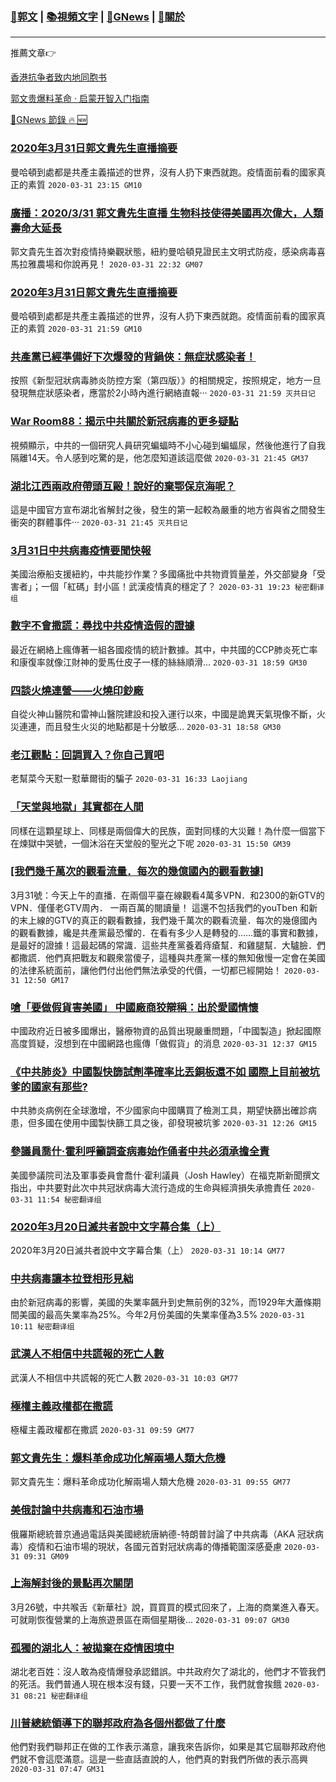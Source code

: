 ###  [:eagle:郭文](https://github.com/ourhimalayas/txt) | [:books:視頻文字](https://github.com/ourhimalayas/txt/blob/master/content/README.md) | [:newspaper:GNews](https://github.com/ourhimalayas/txt/blob/master/content/gnews/README.md) | [:pray:關於](https://github.com/ourhimalayas/home/tree/master/about)
---

推薦文章:point_right:

[香港抗争者致内地同胞书](https://github.com/ourhimalayas/news/blob/master/2019/08/a_letter_from_the_hong_kong_people.md)

[郭文贵爆料革命 · 启蒙开智入门指南](https://github.com/ourhimalayas/txt/issues/1)

[:newspaper:GNews 節錄 :fire: :new:](https://github.com/ourhimalayas/txt/blob/master/content/gnews/README.md) 



### [2020年3月31日郭文貴先生直播摘要](/content/gnews/1/README.md)

曼哈頓到處都是共產主義描述的世界，沒有人扔下東西就跑。疫情面前看的國家真正的素質  `2020-03-31 23:15 GM10`

### [廣播：2020/3/31 郭文貴先生直播 生物科技使得美國再次偉大，人類壽命大延長](/content/gnews/2/README.md)

郭文貴先生首次對疫情持樂觀狀態，紐約曼哈頓見證民主文明式防疫，感染病毒喜馬拉雅農場和你說再見！  `2020-03-31 22:32 GM07`

### [2020年3月31日郭文貴先生直播摘要](/content/gnews/3/README.md)

曼哈頓到處都是共產主義描述的世界，沒有人扔下東西就跑。疫情面前看的國家真正的素質  `2020-03-31 21:59 GM10`

### [共產黨已經準備好下次爆發的背鍋俠：無症狀感染者！](/content/gnews/4/README.md)

按照《新型冠狀病毒肺炎防控方案（第四版）》的相關規定，按照規定，地方一旦發現無症狀感染者，應當於2小時內進行網絡直報···  `2020-03-31 21:59 灭共日记`

### [War Room88：揭示中共關於新冠病毒的更多疑點](/content/gnews/5/README.md)

視頻顯示，中共的一個研究人員研究蝙蝠時不小心碰到蝙蝠尿，然後他進行了自我隔離14天。令人感到吃驚的是，他怎麼知道該這麼做  `2020-03-31 21:45 GM37`

### [湖北江西兩政府帶頭互毆！說好的棄鄂保京海呢？](/content/gnews/6/README.md)

這是中國官方宣布湖北省解封之後，發生的第一起較為嚴重的地方省與省之間發生衝突的群體事件···  `2020-03-31 21:45 灭共日记`

### [3月31日中共病毒疫情要聞快報](/content/gnews/7/README.md)

美國治療船支援紐約，中共能抄作業？多國痛批中共物資質量差，外交部變身「受害者」；一個「紅碼」封小區！武漢疫情真的穩定了？  `2020-03-31 19:23 秘密翻译组`

### [數字不會撒謊：尋找中共疫情造假的證據](/content/gnews/8/README.md)

最近在網絡上瘋傳著一組各國疫情的統計數據。其中，中共國的CCP肺炎死亡率和康復率就像江財神的愛馬仕皮子一樣的絲絲順滑...  `2020-03-31 18:59 GM30`

### [四談火燒連營——火燒印鈔廠](/content/gnews/9/README.md)

自從火神山醫院和雷神山醫院建設和投入運行以來，中國是詭異天氣現像不斷，火災連連，而且發生火災的地點都是十分敏感...  `2020-03-31 18:58 GM30`

### [老江觀點：回調買入？你自己買吧](/content/gnews/10/README.md)

老幫菜今天懟一懟華爾街的騙子  `2020-03-31 16:33 Laojiang`

### [「天堂與地獄」其實都在人間](/content/gnews/11/README.md)

同樣在這顆星球上、同樣是兩個偉大的民族，面對同樣的大災難！為什麼一個當下在煉獄中哭號，一個沐浴在天堂般的聖光之下呢  `2020-03-31 15:50 GM39`

### [[我們幾千萬次的觀看流量．每次的幾億國內的觀看數據]](/content/gnews/12/README.md)

3月31號：今天上午的直播．在兩個平臺在線觀看4萬多VPN．和2300的新GTV的VPN．僅僅老GTV周內．
一兩百萬的閱讀量！
這還不包括我們的youTben 和新的末上線的GTV的真正的觀看數據，我們幾千萬次的觀看流量．每次的幾億國內的觀看數據，纔是共產黨最恐懼的．在看有多少人是轉發的……鐵的事實和數據，是最好的證據！這最起碼的常識．這些共產黨養着痔瘡幫．和雞腿幫．大驢臉．們都撒謊．他們真把戰友和觀衆當傻子，這種與共產黨一樣的無知傲慢一定會在美國的法律系統面前，讓他們付出他們無法承受的代價，一切都已經開始！  `2020-03-31 12:50 GM17`

### [嗆「要做假貨害美國」 中國廠商狡辯稱：出於愛國情懷](/content/gnews/13/README.md)

中國政府近日被多國爆出，醫療物資的品質出現嚴重問題，「中國製造」掀起國際高度質疑，沒想到在中國網路也瘋傳「做假貨」的消息  `2020-03-31 12:37 GM15`

### [《中共肺炎》中國製快篩試劑準確率比丟銅板還不如 國際上目前被坑爹的國家有那些?](/content/gnews/14/README.md)

中共肺炎病例在全球激增，不少國家向中國購買了檢測⼯具，期望快篩出確診病患，但多國在使⽤中國製快篩⼯具之後，卻發現被坑爹  `2020-03-31 12:26 GM15`

### [參議員喬什·霍利呼籲調查病毒始作俑者中共必須承擔全責](/content/gnews/15/README.md)

美國參議院司法及軍事委員會喬什·霍利議員（Josh Hawley）在福克斯新聞撰文指出，中共要對此次中共冠狀病毒大流行造成的生命與經濟損失承擔責任  `2020-03-31 11:54 秘密翻译组`

### [2020年3月20日滅共者說中文字幕合集（上）](/content/gnews/16/README.md)

2020年3月20日滅共者說中文字幕合集（上）  `2020-03-31 10:14 GM77`

### [中共病毒讓本拉登相形見絀](/content/gnews/17/README.md)

由於新冠病毒的影響，美國的失業率飆升到史無前例的32%，而1929年大蕭條期間美國的最高失業率為25%。今年2月份美國的失業率僅為3.5%  `2020-03-31 10:11 秘密翻译组`

### [武漢人不相信中共謊報的死亡人數](/content/gnews/18/README.md)

武漢人不相信中共謊報的死亡人數  `2020-03-31 10:03 GM77`

### [極權主義政權都在撒謊](/content/gnews/19/README.md)

極權主義政權都在撒謊  `2020-03-31 09:59 GM77`

### [郭文貴先生：爆料革命成功化解兩場人類大危機](/content/gnews/20/README.md)

郭文貴先生：爆料革命成功化解兩場人類大危機  `2020-03-31 09:55 GM77`

### [美俄討論中共病毒和石油市場](/content/gnews/21/README.md)

俄羅斯總統普京通過電話與美國總統唐納德-特朗普討論了中共病毒（AKA 冠狀病毒）疫情和石油市場的現狀，各國元首對冠狀病毒的傳播範圍深感憂慮  `2020-03-31 09:31 GM09`

### [上海解封後的景點再次關閉](/content/gnews/22/README.md)

3月26號，中共喉舌《新華社》說，買買買的模式回來了，上海的商業進入春天。可就剛恢復營業的上海旅遊景區在兩個星期後...  `2020-03-31 09:07 GM30`

### [孤獨的湖北人：被拋棄在疫情困境中](/content/gnews/23/README.md)

湖北老百姓：沒人敢為疫情爆發承認錯誤。中共政府欠了湖北的，他們才不管我們的死活。我們普通人現在根本沒有錢，只要一天不工作，我們就會挨餓  `2020-03-31 08:21 秘密翻译组`

### [川普總統領導下的聯邦政府為各個州都做了什麼](/content/gnews/24/README.md)

他們對我們聯邦正在做的工作表示滿意，讓我來告訴你，如果是其它屆聯邦政府他們就不會這麼滿意。這是一些直話直說的人，他們真的對我們所做的表示高興  `2020-03-31 07:47 GM31`

